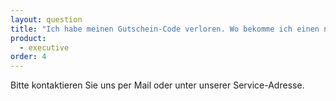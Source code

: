 ```yaml
---
layout: question
title: "Ich habe meinen Gutschein-Code verloren. Wo bekomme ich einen neuen?"
product: 
  - executive
order: 4
---
```


Bitte kontaktieren Sie uns per Mail oder unter unserer Service-Adresse.